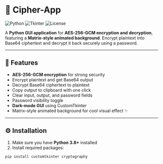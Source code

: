 # 🔐 Cipher-App

![Python](https://img.shields.io/badge/Python-3.8+-blue?logo=python) ![Tkinter](https://img.shields.io/badge/Tkinter-GUI-green) ![License](https://img.shields.io/badge/License-MIT-yellow)

A **Python GUI application** for **AES-256-GCM encryption and decryption**, featuring a **Matrix-style animated background**. Encrypt plaintext into Base64 ciphertext and decrypt it back securely using a password.  

---

## 🚀 Features

- **AES-256-GCM encryption** for strong security  
- Encrypt plaintext and get Base64 output  
- Decrypt Base64 ciphertext to plaintext  
- Copy output to clipboard with one click  
- Clear input, output, and password fields  
- Password visibility toggle  
- **Dark-mode GUI** using CustomTkinter  
- Matrix-style animated background for cool visual effect ✨  

---



## ⚙️ Installation

1. Make sure you have **Python 3.8+** installed  
2. Install required packages:
```bash
pip install customtkinter cryptography



